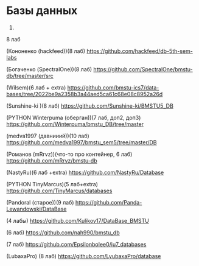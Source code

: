 # Базы данных

1. 


8 лаб

(Кононенко (hackfeed))(8 лаб)  https://github.com/hackfeed/db-5th-sem-labs

(Богаченко (SpectralOne))(8 лаб) https://github.com/SpectralOne/bmstu-db/tree/master/src

(Wilsem)(6 лаб + extra) https://github.com/bmstu-ics7/data-bases/tree/2022be9a2358b3a44aed5ca61c68e08c8952a26d

(Sunshine-ki )(8 лаб) https://github.com/Sunshine-ki/BMSTU5_DB

(PYTHON Winterpuma (оберган))(7 лаб, доп2, доп3) https://github.com/Winterpuma/bmstu_DB/tree/master

(medva1997 (давнииий))(10 лаб) https://github.com/medva1997/bmstu_sem5/tree/master/DB

(Романов (mRrvz))(что-то про контейнер, 6 лаб) https://github.com/mRrvz/bmstu-db

(NastyRu)(6 лаб +extra) https://github.com/NastyRu/Database

(PYTHON TinyMarcus)(5 лаб+extra) https://github.com/TinyMarcus/databases

(Pandoral (старое))(9 лаб) https://github.com/Panda-Lewandowski/DataBase 

(4 лабы) https://github.com/Kulikov17/DataBase_BMSTU

(6 лаб) https://github.com/nah990/bmstu_db

(7 лаб) https://github.com/Epsilonbolee0/iu7_databases

(LubaxaPro) (8 лаб) https://github.com/LyubaxaPro/database
